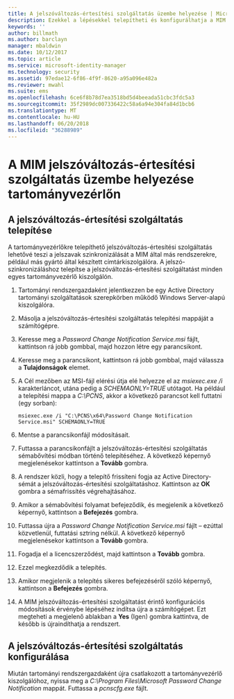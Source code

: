 ```yaml
---
title: A jelszóváltozás-értesítési szolgáltatás üzembe helyezése | Microsoft Docs
description: Ezekkel a lépésekkel telepítheti és konfigurálhatja a MIM jelszóváltozás-értesítési szolgáltatást a tartományvezérlőn.
keywords: ''
author: billmath
ms.author: barclayn
manager: mbaldwin
ms.date: 10/12/2017
ms.topic: article
ms.service: microsoft-identity-manager
ms.technology: security
ms.assetid: 97edae12-6f86-4f9f-8620-a95a096e482a
ms.reviewer: mwahl
ms.suite: ems
ms.openlocfilehash: 6ce6f8b78d7ea3518bd5d4beeada51cbc3fdc5a3
ms.sourcegitcommit: 35f2989dc007336422c58a6a94e304fa84d1bcb6
ms.translationtype: MT
ms.contentlocale: hu-HU
ms.lasthandoff: 06/20/2018
ms.locfileid: "36288989"
---
```

# <a name="deploy-the-mim-password-change-notification-service-on-a-domain-controller"></a>A MIM jelszóváltozás-értesítési szolgáltatás üzembe helyezése tartományvezérlőn

## <a name="install-the-password-change-notification-service"></a>A jelszóváltozás-értesítési szolgáltatás telepítése
A tartományvezérlőkre telepíthető jelszóváltozás-értesítési szolgáltatás lehetővé teszi a jelszavak szinkronizálását a MIM által más rendszerekre, például más gyártó által készített címtárkiszolgálóra. A jelszó-szinkronizáláshoz telepítse a jelszóváltozás-értesítési szolgáltatást minden egyes tartományvezérlő kiszolgálón.

1.  Tartományi rendszergazdaként jelentkezzen be egy Active Directory tartományi szolgáltatások szerepkörben működő Windows Server-alapú kiszolgálóra.

2.  Másolja a jelszóváltozás-értesítési szolgáltatás telepítési mappáját a számítógépre.

3.  Keresse meg a *Password Change Notification Service.msi* fájlt, kattintson rá jobb gombbal, majd hozzon létre egy parancsikont.

4.  Keresse meg a parancsikont, kattintson rá jobb gombbal, majd válassza a **Tulajdonságok** elemet.

5.  A Cél mezőben az MSI-fájl elérési útja elé helyezze el az *msiexec.exe /i* karakterláncot, utána pedig a *SCHEMAONLY=TRUE* utótagot. Ha például a telepítési mappa a *C:\PCNS*, akkor a következő parancsot kell futtatni (egy sorban):

    ```
    msiexec.exe /i "C:\PCNS\x64\Password Change Notification Service.msi" SCHEMAONLY=TRUE
    ```

6.  Mentse a parancsikonfájl módosításait.

7.  Futtassa a parancsikonfájlt a jelszóváltozás-értesítési szolgáltatás sémabővítési módban történő telepítéséhez. A következő képernyő megjelenésekor kattintson a **Tovább** gombra.

8.  A rendszer közli, hogy a telepítő frissíteni fogja az Active Directory-sémát a jelszóváltozás-értesítési szolgáltatáshoz. Kattintson az **OK** gombra a sémafrissítés végrehajtásához.

9. Amikor a sémabővítési folyamat befejeződik, és megjelenik a következő képernyő, kattintson a **Befejezés** gombra.

10. Futtassa újra a *Password Change Notification Service.msi* fájlt – ezúttal közvetlenül, futtatási sztring nélkül.  A következő képernyő megjelenésekor kattintson a **Tovább** gombra.

11. Fogadja el a licencszerződést, majd kattintson a **Tovább** gombra.

12. Ezzel megkezdődik a telepítés.

13. Amikor megjelenik a telepítés sikeres befejezéséről szóló képernyő, kattintson a **Befejezés** gombra.

14. A MIM jelszóváltozás-értesítési szolgáltatást érintő konfigurációs módosítások érvénybe lépéséhez indítsa újra a számítógépet. Ezt megteheti a megjelenő ablakban a **Yes** (Igen) gombra kattintva, de később is újraindíthatja a rendszert.

## <a name="configuring-the-password-change-notification-service"></a>A jelszóváltozás-értesítési szolgáltatás konfigurálása
Miután tartományi rendszergazdaként újra csatlakozott a tartományvezérlő kiszolgálóhoz, nyissa meg a *C:\Program Files\Microsoft Password Change Notification* mappát. Futtassa a *pcnscfg.exe* fájlt.
